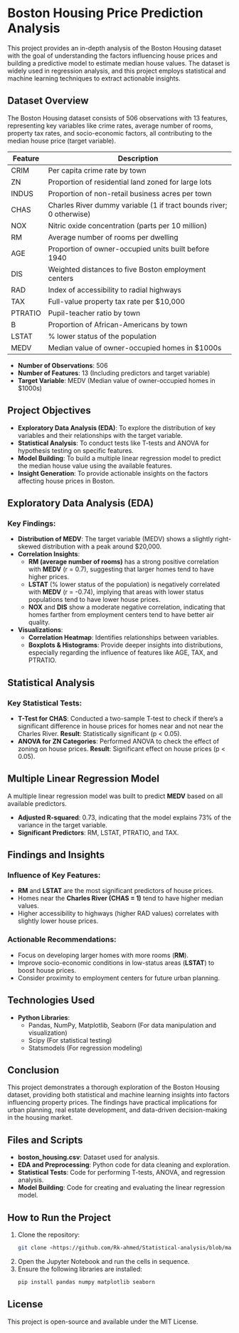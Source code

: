 # Boston Housing Price Prediction Analysis

This project provides an in-depth analysis of the Boston Housing dataset with the goal of understanding the factors influencing house prices and building a predictive model to estimate median house values. The dataset is widely used in regression analysis, and this project employs statistical and machine learning techniques to extract actionable insights.

## Dataset Overview

The Boston Housing dataset consists of 506 observations with 13 features, representing key variables like crime rates, average number of rooms, property tax rates, and socio-economic factors, all contributing to the median house price (target variable).

| Feature   | Description                                                   |
|-----------|---------------------------------------------------------------|
| CRIM      | Per capita crime rate by town                                 |
| ZN        | Proportion of residential land zoned for large lots           |
| INDUS     | Proportion of non-retail business acres per town              |
| CHAS      | Charles River dummy variable (1 if tract bounds river; 0 otherwise) |
| NOX       | Nitric oxide concentration (parts per 10 million)             |
| RM        | Average number of rooms per dwelling                          |
| AGE       | Proportion of owner-occupied units built before 1940          |
| DIS       | Weighted distances to five Boston employment centers          |
| RAD       | Index of accessibility to radial highways                     |
| TAX       | Full-value property tax rate per $10,000                      |
| PTRATIO   | Pupil-teacher ratio by town                                   |
| B         | Proportion of African-Americans by town                       |
| LSTAT     | % lower status of the population                              |
| MEDV      | Median value of owner-occupied homes in $1000s                |

- **Number of Observations**: 506
- **Number of Features**: 13 (Including predictors and target variable)
- **Target Variable**: MEDV (Median value of owner-occupied homes in $1000s)

## Project Objectives

- **Exploratory Data Analysis (EDA)**: To explore the distribution of key variables and their relationships with the target variable.
- **Statistical Analysis**: To conduct tests like T-tests and ANOVA for hypothesis testing on specific features.
- **Model Building**: To build a multiple linear regression model to predict the median house value using the available features.
- **Insight Generation**: To provide actionable insights on the factors affecting house prices in Boston.

## Exploratory Data Analysis (EDA)

### Key Findings:
- **Distribution of MEDV**: The target variable (MEDV) shows a slightly right-skewed distribution with a peak around $20,000.
- **Correlation Insights**:
  - **RM (average number of rooms)** has a strong positive correlation with **MEDV** (r = 0.7), suggesting that larger homes tend to have higher prices.
  - **LSTAT** (% lower status of the population) is negatively correlated with **MEDV** (r = -0.74), implying that areas with lower status populations tend to have lower house prices.
  - **NOX** and **DIS** show a moderate negative correlation, indicating that homes farther from employment centers tend to have better air quality.
- **Visualizations**:
  - **Correlation Heatmap**: Identifies relationships between variables.
  - **Boxplots & Histograms**: Provide deeper insights into distributions, especially regarding the influence of features like AGE, TAX, and PTRATIO.

## Statistical Analysis

### Key Statistical Tests:
- **T-Test for CHAS**: Conducted a two-sample T-test to check if there’s a significant difference in house prices for homes near and not near the Charles River. **Result**: Statistically significant (p < 0.05).
- **ANOVA for ZN Categories**: Performed ANOVA to check the effect of zoning on house prices. **Result**: Significant effect on house prices (p < 0.05).

## Multiple Linear Regression Model

A multiple linear regression model was built to predict **MEDV** based on all available predictors.

- **Adjusted R-squared**: 0.73, indicating that the model explains 73% of the variance in the target variable.
- **Significant Predictors**: RM, LSTAT, PTRATIO, and TAX.

## Findings and Insights

### Influence of Key Features:
- **RM** and **LSTAT** are the most significant predictors of house prices.
- Homes near the **Charles River (CHAS = 1)** tend to have higher median values.
- Higher accessibility to highways (higher RAD values) correlates with slightly lower house prices.

### Actionable Recommendations:
- Focus on developing larger homes with more rooms (**RM**).
- Improve socio-economic conditions in low-status areas (**LSTAT**) to boost house prices.
- Consider proximity to employment centers for future urban planning.

## Technologies Used

- **Python Libraries**:
  - Pandas, NumPy, Matplotlib, Seaborn (For data manipulation and visualization)
  - Scipy (For statistical testing)
  - Statsmodels (For regression modeling)

## Conclusion

This project demonstrates a thorough exploration of the Boston Housing dataset, providing both statistical and machine learning insights into factors influencing property prices. The findings have practical implications for urban planning, real estate development, and data-driven decision-making in the housing market.

## Files and Scripts

- **boston_housing.csv**: Dataset used for analysis.
- **EDA and Preprocessing**: Python code for data cleaning and exploration.
- **Statistical Tests**: Code for performing T-tests, ANOVA, and regression analysis.
- **Model Building**: Code for creating and evaluating the linear regression model.

## How to Run the Project
1. Clone the repository:
   ```bash
   git clone <https://github.com/Rk-ahmed/Statistical-analysis/blob/main/online_retail.ipynb>
   ```
2. Open the Jupyter Notebook and run the cells in sequence.
3. Ensure the following libraries are installed:
   ```bash
   pip install pandas numpy matplotlib seaborn
   ```

## License
This project is open-source and available under the MIT License.

